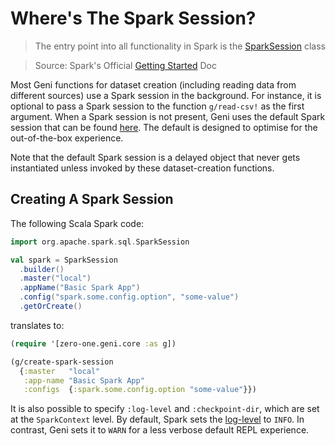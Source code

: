 # Where's The Spark Session?

> The entry point into all functionality in Spark is the [SparkSession](https://spark.apache.org/docs/latest/api/scala/org/apache/spark/sql/SparkSession.html) class

> Source: Spark's Official [Getting Started](https://spark.apache.org/docs/latest/sql-getting-started.html) Doc

Most Geni functions for dataset creation (including reading data from different sources) use a Spark session in the background. For instance, it is optional to pass a Spark session to the function `g/read-csv!` as the first argument. When a Spark session is not present, Geni uses the default Spark session that can be found [here](../src/zero_one/geni/defaults.clj). The default is designed to optimise for the out-of-the-box experience.

Note that the default Spark session is a delayed object that never gets instantiated unless invoked by these dataset-creation functions.

## Creating A Spark Session

The following Scala Spark code:

```scala
import org.apache.spark.sql.SparkSession

val spark = SparkSession
  .builder()
  .master("local")
  .appName("Basic Spark App")
  .config("spark.some.config.option", "some-value")
  .getOrCreate()
```

translates to:

```clojure
(require '[zero-one.geni.core :as g])

(g/create-spark-session
  {:master   "local"
   :app-name "Basic Spark App"
   :configs  {:spark.some.config.option "some-value"}})
```

It is also possible to specify `:log-level` and `:checkpoint-dir`, which are set at the `SparkContext` level. By default, Spark sets the [log-level](https://logging.apache.org/log4j/1.2/apidocs/org/apache/log4j/Level.html) to `INFO`. In contrast, Geni sets it to `WARN` for a less verbose default REPL experience.
